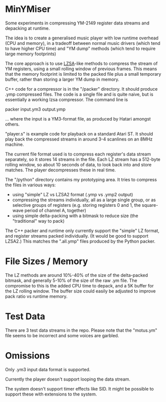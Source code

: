 MinYMiser
=========

Some experiments in compressing YM-2149 register data streams and depacking at runtime.

The idea is to create a generalised music player with low runtime overhead (CPU and memory),
in a tradeoff between normal music drivers (which tend to have higher CPU time) and "YM dump"
methods (which tend to require large memory footprints)

The core approach is to use [LZSA](https://github.com/emmanuel-marty/lzsa)-like methods to compress 
the stream of YM registers, using a small rolling window of previous frames. This means that the memory 
footprint is limited to the packed file plus a small temporary buffer, rather than storing a larger
YM dump in memory.

C++ code for a compressor is in the "/packer" directory. It should produce .ymp compressed files.
The code is a single file and is quite naive, but is essentially a working lzsa compressor. The
command line is

  packer input.ym3 output.ymp

... where the input is a YM3-format file, as produced by Hatari amongst others.

"player.s" is example code for playback on a standard Atari ST. It should play back the compressed
streams in around 3-4 scanlines on an 8MHz machine.

The current file format used is to compress each register's data stream separately, so it stores
14 streams in the file. Each LZ stream has a 512-byte rolling window, so about 10 seconds of data,
to look back into and store matches. The player decompresses these in real time.

The "/python" directory contains my prototyping area. It tries to compress the files in various ways:

- using "simple" LZ vs LZSA2 format (.ymp vs .ymp2 output)
- compressing the streams individually, all as a large single group, or as selective groups
  of registers (e.g. storing registers 0 and 1, the square-wave period of channel A, together)
- using simple delta-packing with a bitmask to reduce size (the "traditional" way to pack)

The C++ packer and runtime only currently support the "simple" LZ format, and register streams packed
individually. (It would be good to support LZSA2.) This matches the ".all.ymp" files produced
by the Python packer.

File Sizes / Memory
===================

The LZ methods are around 10%-40% of the size of the delta-packed bitmask, and generally 5-10%
of the size of the raw .ym file. The compromise to this is the added CPU time to depack, and
a 5K buffer for the LZ rolling window. The buffer size could easily be adjusted to improve pack
ratio vs runtime memory.

Test Data
=========

There are 3 test data streams in the repo. Please note that the "motus.ym" file seems to be
incorrect and some voices are garbled.

Omissions
=========
Only .ym3 input data format is supported.

Currently the player doesn't support looping the data stream.

The system doesn't support timer effects like SID. It might be possible to support these with
extensions to the system.

